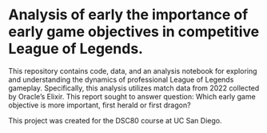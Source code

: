 # Analysis of early the importance of early game objectives in competitive League of Legends.
This repository contains code, data, and an analysis notebook for exploring and understanding the dynamics of professional League of Legends gameplay. Specifically, this analysis utilizes match data from 2022 collected by Oracle’s Elixir. This report sought to answer question: Which early game objective is more important, first herald or first dragon?

This project was created for the DSC80 course at UC San Diego.
